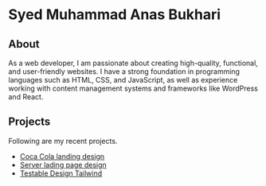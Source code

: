# Syed Muhammad Anas Bukhari
## About
As a web developer, I am passionate about creating high-quality, functional, and user-friendly websites. I have a strong foundation in programming languages such as HTML, CSS, and JavaScript, as well as experience working with content management systems and frameworks like WordPress and React.

## Projects
Following are my recent projects.

- [Coca Cola landing design](https://anash45.github.io/coca-cola-homepage-design/)
- [Server lading page design](https://anash45.github.io/Server-landing-page/)
- [Testable Design Tailwind](https://anash45.github.io/tailwind-testable-design/)
